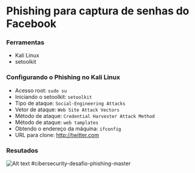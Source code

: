 # Phishing para captura de senhas do Facebook

### Ferramentas

- Kali Linux
- setoolkit

### Configurando o Phishing no Kali Linux

- Acesso root: ``` sudo su ```
- Iniciando o setoolkit: ``` setoolkit ```
- Tipo de ataque: ``` Social-Engineering Attacks ```
- Vetor de ataque: ``` Web Site Attack Vectors ```
- Método de ataque: ```Credential Harvester Attack Method ```
- Método de ataque: ``` web tamplates ```
- Obtendo o endereço da máquina: ``` ifconfig ```
- URL para clone: http://twitter.com

### Resutados
      
![Alt text](./passwd.png "Optional title")
# c i b e r s e c u r i t y - d e s a f i o - p h i s h i n g - m a s t e r  
 